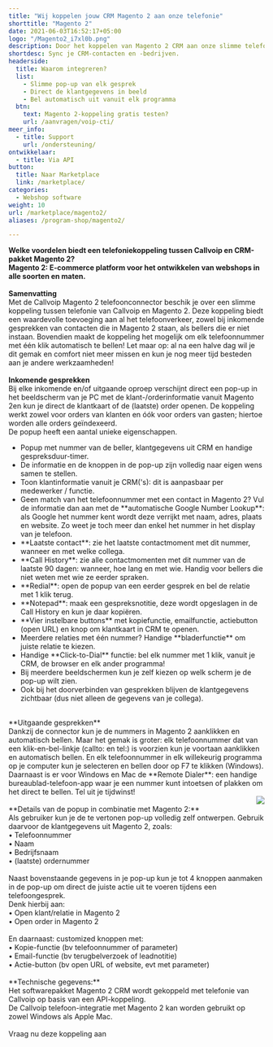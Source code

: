 ```yaml
---
title: "Wij koppelen jouw CRM Magento 2 aan onze telefonie"
shorttitle: "Magento 2"
date: 2021-06-03T16:52:17+05:00
logo: "/Magento2_i7xl0b.png"
description: Door het koppelen van Magento 2 CRM aan onze slimme telefonie werk je een stuk efficienter.
shortdesc: Sync je CRM-contacten en -bedrijven.
headerside:
  title: Waarom integreren?
  list:
    - Slimme pop-up van elk gesprek
    - Direct de klantgegevens in beeld
    - Bel automatisch uit vanuit elk programma
  btn:
    text: Magento 2-koppeling gratis testen?
    url: /aanvragen/voip-cti/
meer_info:
  - title: Support
    url: /ondersteuning/
ontwikkelaar:
  - title: Via API
button:
  title: Naar Marketplace
  link: /marketplace/
categories:
  - Webshop software
weight: 10
url: /marketplace/magento2/
aliases: /program-shop/magento2/

---
```


**Welke voordelen biedt een telefoniekoppeling tussen Callvoip en CRM-pakket Magento 2?**<br>
**Magento 2: E-commerce platform voor het ontwikkelen van webshops in alle soorten en maten.**<br>
<br>
**Samenvatting**<br>
Met de Callvoip Magento 2 telefoonconnector beschik je over een slimme koppeling tussen telefonie van Callvoip en Magento 2. Deze koppeling biedt een waardevolle toevoeging aan al het telefoonverkeer, zowel bij inkomende gesprekken van contacten die in Magento 2 staan, als bellers die er niet instaan. Bovendien maakt de koppeling het mogelijk om elk telefoonnummer met één klik automatisch te bellen! Let maar op: al na een halve dag wil je dit gemak en comfort niet meer missen en kun je nog meer tijd besteden aan je andere werkzaamheden!<br>
<br>
**Inkomende gesprekken**<br>
Bij elke inkomende en/of uitgaande oproep verschijnt direct een pop-up in het beeldscherm van je PC met de klant-/orderinformatie vanuit Magento 2en kun je direct de klantkaart of de (laatste) order openen. De koppeling werkt zowel voor orders van klanten en óók voor orders van gasten; hiertoe worden alle orders geïndexeerd. <br>
De popup heeft een aantal unieke eigenschappen. <br>
<div class="usp-list">
<ul>
<li>Popup met nummer van de beller, klantgegevens uit CRM en handige gespreksduur-timer.</li>
<li>De informatie en de knoppen in de pop-up zijn volledig naar eigen wens samen te stellen.</li>
<li>Toon klantinformatie vanuit je CRM('s): dit is aanpasbaar per medewerker / functie. </li>
<li>Geen match van het telefoonnummer met een contact in Magento 2? Vul de informatie dan aan met de **automatische Google Number Lookup**: als Google het nummer kent wordt deze verrijkt met naam, adres, plaats en website. Zo weet je toch meer dan enkel het nummer in het display van je telefoon.</li>
<li>**Laatste contact**: zie het laatste contactmoment met dit nummer, wanneer en met welke collega.</li>
<li>**Call History**: zie alle contactmomenten met dit nummer van de laatste 90 dagen: wanneer, hoe lang en met wie. Handig voor bellers die niet weten met wie ze eerder spraken.</li>
<li>**Redial**: open de popup van een eerder gesprek en bel de relatie met 1 klik terug.</li>
<li>**Notepad**: maak een gespreksnotitie, deze wordt opgeslagen in de Call History en kun je daar kopiëren.</li>
<li>**Vier instelbare buttons** met kopiefunctie, emailfunctie, actiebutton (open URL) en knop om klantkaart in CRM te openen.</li>
<li>Meerdere relaties met één nummer? Handige **bladerfunctie** om juiste relatie te kiezen. </li>
<li>Handige **Click-to-Dial** functie: bel elk nummer met 1 klik, vanuit je CRM, de browser en elk ander programma!</li>
<li>Bij meerdere beeldschermen kun je zelf kiezen op welk scherm je de pop-up wilt zien.</li>
<li>Ook bij het doorverbinden van gesprekken blijven de klantgegevens zichtbaar (dus niet alleen de gegevens van je collega).</li>
</ul>
</div>
<br>
**Uitgaande gesprekken**<br>
Dankzij de connector kun je de nummers in Magento 2 aanklikken en automatisch bellen. Maar het gemak is groter: elk telefoonnummer dat van een klik-en-bel-linkje (callto: en tel:) is voorzien kun je voortaan aanklikken en automatisch bellen. En elk telefoonnummer in elk willekeurig programma op je computer kun je selecteren en bellen door op F7 te klikken (Windows). <br>
Daarnaast is er voor Windows en Mac de **Remote Dialer**: een handige bureaublad-telefoon-app waar je een nummer kunt intoetsen of plakken om het direct te bellen. Tel uit je tijdwinst!<br> <img src="https://res.cloudinary.com/callvoip/image/upload/v1651516324/Bubble_infographic_beknopt-4_020522MT_et5ctn.jpg" style="float:right">
<br>
**Details van de popup in combinatie met Magento 2:**<br>
Als gebruiker kun je de te vertonen pop-up volledig zelf ontwerpen. Gebruik daarvoor de klantgegevens uit Magento 2, zoals: <br>
• Telefoonnummer<br>
• Naam<br>
• Bedrijfsnaam<br>
• (laatste) ordernummer<br>
<br>
Naast bovenstaande gegevens in je pop-up kun je tot 4 knoppen aanmaken in de pop-up om direct de juiste actie uit te voeren tijdens een telefoongesprek. <br>
Denk hierbij aan:<br>
• Open klant/relatie in Magento 2<br>
• Open order in Magento 2<br>
<br>
En daarnaast: customized knoppen met: <br>
• Kopie-functie (bv telefoonnummer of parameter)<br>
• Email-functie (bv terugbelverzoek of leadnotitie)<br>
• Actie-button (bv open URL of website, evt met parameter) <br>
<br>
**Technische gegevens:**<br>
Het softwarepakket Magento 2 CRM wordt gekoppeld met telefonie van Callvoip op basis van een API-koppeling.<br>
De Callvoip telefoon-integratie met Magento 2 kan worden gebruikt op zowel Windows als Apple Mac.<br> 
<br><a onclick="dialog.show();" class="button">Vraag nu deze koppeling aan</a>
